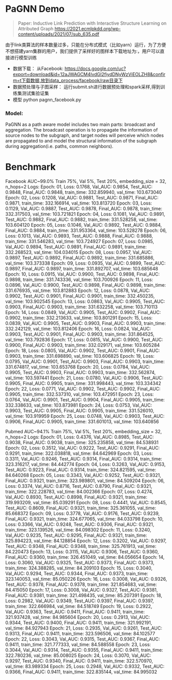# PaGNN Demo

> Paper: Inductive Link Prediction with Interactive Structure Learning on Attributed Graph
https://2021.ecmlpkdd.org/wp-content/uploads/2021/07/sub_635.pdf

由于link类算法的样本数量过多，只能在分布式模式（比如yarn）运行，为了方便不想搭建yarn集群的用户，我们提供了采样好的图样本下载地址为:，用户可以直接进行模型训练

* 数据下载：
    从Facebook: https://docs.google.com/uc?export=download&id=12aJWAGCM4IvdGI2fiydDNyWzViEOLZH8&confirm=t下载数据,放到data_process/facebook/raw目录下
* 数据预处理与子图采样：
    运行submit.sh进行数据预处理和spark采样,得到训练集测试集验证集
* 模型
    python pagnn_facebook.py

### Model:

PaGNN as a path aware model includes two main parts: broadcast and aggregation. The broadcast operation is to propagate
the information of source nodes to the subgraph, and target nodes will perceive which nodes are propagated to and model
the structural information of the subgraph during aggregation(i.e. paths, common neighbors).

# Benchmark

Facebook AUC~99.0%
Train 75%, Val 5%, Test 20%, embedding_size = 32, n_hops=2
Logs:
Epoch: 01, Loss: 0.1768, Val_AUC: 0.9854, Test_AUC: 0.9848, Final_AUC: 0.9848, train_time: 332.859940, val_time:
103.673040
Epoch: 02, Loss: 0.1208, Val_AUC: 0.9881, Test_AUC: 0.9871, Final_AUC: 0.9871, train_time: 332.166914, val_time:
103.813720
Epoch: 03, Loss: 0.1129, Val_AUC: 0.9887, Test_AUC: 0.9878, Final_AUC: 0.9878, train_time: 332.317503, val_time:
103.721821
Epoch: 04, Loss: 0.1081, Val_AUC: 0.9891, Test_AUC: 0.9882, Final_AUC: 0.9882, train_time: 331.528258, val_time:
103.604120
Epoch: 05, Loss: 0.1046, Val_AUC: 0.9892, Test_AUC: 0.9884, Final_AUC: 0.9884, train_time: 331.953364, val_time:
103.528278
Epoch: 06, Loss: 0.1013, Val_AUC: 0.9893, Test_AUC: 0.9888, Final_AUC: 0.9888, train_time: 331.546283, val_time:
103.724927
Epoch: 07, Loss: 0.0985, Val_AUC: 0.9894, Test_AUC: 0.9891, Final_AUC: 0.9891, train_time: 332.268523, val_time:
104.034015
Epoch: 08, Loss: 0.0957, Val_AUC: 0.9897, Test_AUC: 0.9892, Final_AUC: 0.9892, train_time: 331.685886, val_time:
103.373338
Epoch: 09, Loss: 0.0935, Val_AUC: 0.9899, Test_AUC: 0.9897, Final_AUC: 0.9897, train_time: 331.892707, val_time:
103.685648
Epoch: 10, Loss: 0.0915, Val_AUC: 0.9900, Test_AUC: 0.9898, Final_AUC: 0.9898, train_time: 331.743336, val_time:
103.700926
Epoch: 11, Loss: 0.0896, Val_AUC: 0.9900, Test_AUC: 0.9898, Final_AUC: 0.9898, train_time: 331.676935, val_time:
103.812883
Epoch: 12, Loss: 0.0878, Val_AUC: 0.9902, Test_AUC: 0.9901, Final_AUC: 0.9901, train_time: 332.450235, val_time:
103.902545
Epoch: 13, Loss: 0.0863, Val_AUC: 0.9905, Test_AUC: 0.9903, Final_AUC: 0.9903, train_time: 331.632258, val_time:
103.710113
Epoch: 14, Loss: 0.0849, Val_AUC: 0.9905, Test_AUC: 0.9902, Final_AUC: 0.9902, train_time: 332.213633, val_time:
103.801291
Epoch: 15, Loss: 0.0839, Val_AUC: 0.9905, Test_AUC: 0.9903, Final_AUC: 0.9903, train_time: 332.242129, val_time:
103.812406
Epoch: 16, Loss: 0.0824, Val_AUC: 0.9903, Test_AUC: 0.9901, Final_AUC: 0.9903, train_time: 331.864525, val_time:
103.792836
Epoch: 17, Loss: 0.0815, Val_AUC: 0.9900, Test_AUC: 0.9900, Final_AUC: 0.9903, train_time: 332.029171, val_time:
103.605284
Epoch: 18, Loss: 0.0805, Val_AUC: 0.9902, Test_AUC: 0.9901, Final_AUC: 0.9903, train_time: 331.698890, val_time:
103.606825
Epoch: 19, Loss: 0.0795, Val_AUC: 0.9901, Test_AUC: 0.9903, Final_AUC: 0.9903, train_time: 331.674817, val_time:
103.653768
Epoch: 20, Loss: 0.0784, Val_AUC: 0.9905, Test_AUC: 0.9903, Final_AUC: 0.9903, train_time: 332.562874, val_time:
103.597441
Epoch: 21, Loss: 0.0780, Val_AUC: 0.9906, Test_AUC: 0.9905, Final_AUC: 0.9905, train_time: 331.998443, val_time:
103.334342
Epoch: 22, Loss: 0.0771, Val_AUC: 0.9902, Test_AUC: 0.9902, Final_AUC: 0.9905, train_time: 332.537310, val_time:
103.472951
Epoch: 23, Loss: 0.0764, Val_AUC: 0.9901, Test_AUC: 0.9904, Final_AUC: 0.9905, train_time: 332.338633, val_time:
103.873981
Epoch: 24, Loss: 0.0753, Val_AUC: 0.9903, Test_AUC: 0.9905, Final_AUC: 0.9905, train_time: 331.526010, val_time:
103.919959
Epoch: 25, Loss: 0.0748, Val_AUC: 0.9903, Test_AUC: 0.9906, Final_AUC: 0.9905, train_time: 331.601013, val_time:
103.640856

Pubmed AUC~94.1%
Train 75%, Val 5%, Test 20%, embedding_size = 32, n_hops=2
Logs:
Epoch: 01, Loss: 0.4376, Val_AUC: 0.8985, Test_AUC: 0.9038, Final_AUC: 0.9038, train_time: 325.235858, val_time:
84.538931
Epoch: 02, Loss: 0.3512, Val_AUC: 0.9222, Test_AUC: 0.9291, Final_AUC: 0.9291, train_time: 322.038818, val_time:
84.642969
Epoch: 03, Loss: 0.3311, Val_AUC: 0.9246, Test_AUC: 0.9314, Final_AUC: 0.9314, train_time: 323.316217, val_time:
84.442774
Epoch: 04, Loss: 0.3263, Val_AUC: 0.9153, Test_AUC: 0.9223, Final_AUC: 0.9314, train_time: 324.821595, val_time:
84.640268
Epoch: 05, Loss: 0.3343, Val_AUC: 0.9252, Test_AUC: 0.9321, Final_AUC: 0.9321, train_time: 323.989801, val_time:
84.509204
Epoch: 06, Loss: 0.3374, Val_AUC: 0.8716, Test_AUC: 0.8790, Final_AUC: 0.9321, train_time: 322.228783, val_time:
84.002366
Epoch: 07, Loss: 0.4274, Val_AUC: 0.8930, Test_AUC: 0.8998, Final_AUC: 0.9321, train_time: 319.993209, val_time:
85.039291
Epoch: 08, Loss: 0.4441, Val_AUC: 0.8545, Test_AUC: 0.8609, Final_AUC: 0.9321, train_time: 325.361055, val_time:
85.668372
Epoch: 09, Loss: 0.3778, Val_AUC: 0.9176, Test_AUC: 0.9239, Final_AUC: 0.9321, train_time: 324.677065, val_time:
84.033798
Epoch: 10, Loss: 0.3366, Val_AUC: 0.9248, Test_AUC: 0.9306, Final_AUC: 0.9321, train_time: 323.139526, val_time:
84.098302
Epoch: 11, Loss: 0.3240, Val_AUC: 0.9235, Test_AUC: 0.9295, Final_AUC: 0.9321, train_time: 325.894223, val_time:
84.128854
Epoch: 12, Loss: 0.3202, Val_AUC: 0.9297, Test_AUC: 0.9348, Final_AUC: 0.9348, train_time: 325.761913, val_time:
84.220473
Epoch: 13, Loss: 0.3115, Val_AUC: 0.9306, Test_AUC: 0.9360, Final_AUC: 0.9360, train_time: 326.451049, val_time:
84.056654
Epoch: 14, Loss: 0.3060, Val_AUC: 0.9325, Test_AUC: 0.9373, Final_AUC: 0.9373, train_time: 324.388285, val_time:
84.209103
Epoch: 15, Loss: 0.3040, Val_AUC: 0.9294, Test_AUC: 0.9344, Final_AUC: 0.9373, train_time: 323.140053, val_time:
85.050226
Epoch: 16, Loss: 0.3008, Val_AUC: 0.9326, Test_AUC: 0.9378, Final_AUC: 0.9378, train_time: 321.854683, val_time:
84.415050
Epoch: 17, Loss: 0.3008, Val_AUC: 0.9327, Test_AUC: 0.9381, Final_AUC: 0.9381, train_time: 321.498435, val_time:
85.207391
Epoch: 18, Loss: 0.2982, Val_AUC: 0.9349, Test_AUC: 0.9397, Final_AUC: 0.9397, train_time: 322.666984, val_time:
84.518749
Epoch: 19, Loss: 0.2922, Val_AUC: 0.9363, Test_AUC: 0.9411, Final_AUC: 0.9411, train_time: 321.937428, val_time:
84.985604
Epoch: 20, Loss: 0.2913, Val_AUC: 0.9344, Test_AUC: 0.9400, Final_AUC: 0.9411, train_time: 321.992191, val_time:
84.927943
Epoch: 21, Loss: 0.2935, Val_AUC: 0.9261, Test_AUC: 0.9313, Final_AUC: 0.9411, train_time: 323.596506, val_time:
84.102577
Epoch: 22, Loss: 0.3043, Val_AUC: 0.9315, Test_AUC: 0.9367, Final_AUC: 0.9411, train_time: 321.777333, val_time:
84.588558
Epoch: 23, Loss: 0.3044, Val_AUC: 0.9314, Test_AUC: 0.9355, Final_AUC: 0.9411, train_time: 322.780236, val_time:
85.008025
Epoch: 24, Loss: 0.3070, Val_AUC: 0.9297, Test_AUC: 0.9340, Final_AUC: 0.9411, train_time: 322.570970, val_time:
83.989334
Epoch: 25, Loss: 0.2948, Val_AUC: 0.9332, Test_AUC: 0.9366, Final_AUC: 0.9411, train_time: 322.835144, val_time:
84.995032
